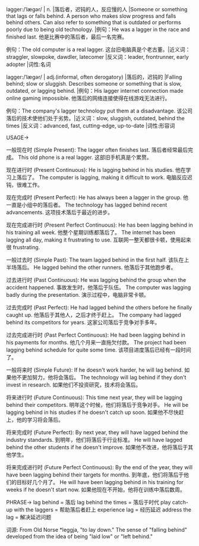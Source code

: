 lagger:/ˈlæɡər/ | n. |落后者，迟钝的人，反应慢的人 |Someone or something that lags or falls behind.  A person who makes slow progress and falls behind others.  Can also refer to something that is outdated or performs poorly due to being old technology. |例句：He was a lagger in the race and finished last. 他是比赛中的落后者，最后一名完赛。

例句：The old computer is a real lagger. 这台旧电脑真是个老古董。|近义词：straggler, slowpoke, dawdler, latecomer |反义词：leader, frontrunner, early adopter |词性:名词

lagger:/ˈlæɡər/ | adj.(informal, often derogatory) |落后的，迟钝的 |Falling behind; slow or sluggish. Describes someone or something that is slow, outdated, or lagging behind. |例句：His lagger internet connection made online gaming impossible. 他落后的网络连接使得在线游戏无法进行。

例句：The company's lagger technology put them at a disadvantage. 该公司落后的技术使他们处于劣势。|近义词：slow, sluggish, outdated, behind the times |反义词：advanced, fast, cutting-edge, up-to-date |词性:形容词


USAGE->

一般现在时 (Simple Present):
The lagger often finishes last.  落后者经常最后完成。
This old phone is a real lagger. 这部旧手机真是个累赘。

现在进行时 (Present Continuous):
He is lagging behind in his studies. 他在学习上落后了。
The computer is lagging, making it difficult to work. 电脑反应迟钝，很难工作。

现在完成时 (Present Perfect):
He has always been a lagger in the group. 他一直是小组中的落后者。
The technology has lagged behind recent advancements. 这项技术落后于最近的进步。

现在完成进行时 (Present Perfect Continuous):
He has been lagging behind in his training all week. 他整个星期训练都落后了。
The internet has been lagging all day, making it frustrating to use.  互联网一整天都很卡顿，使用起来很 frustrating.

一般过去时 (Simple Past):
The team lagged behind in the first half.  该队在上半场落后。
He lagged behind the other runners. 他落后于其他跑步者。

过去进行时 (Past Continuous):
He was lagging behind the group when the accident happened. 事故发生时，他落后于队伍。
The computer was lagging badly during the presentation. 演示过程中，电脑非常卡顿。

过去完成时 (Past Perfect):
He had lagged behind the others before he finally caught up. 他落后于其他人，之后才终于赶上。
The company had lagged behind its competitors for years.  这家公司落后于竞争对手多年。

过去完成进行时 (Past Perfect Continuous):
He had been lagging behind in his payments for months. 他几个月来一直拖欠付款。
The project had been lagging behind schedule for quite some time.  该项目进度落后已经有一段时间了。

一般将来时 (Simple Future):
If he doesn't work harder, he will lag behind. 如果他不更加努力，他将会落后。
The technology will lag behind if they don't invest in research. 如果他们不投资研究，技术将会落后。

将来进行时 (Future Continuous):
This time next year, they will be lagging behind their competitors. 明年这个时候，他们将落后于竞争对手。
He will be lagging behind in his studies if he doesn't catch up soon. 如果他不尽快赶上，他的学习将会落后。

将来完成时 (Future Perfect):
By next year, they will have lagged behind the industry standards. 到明年，他们将落后于行业标准。
He will have lagged behind the other students if he doesn't improve.  如果他不改进，他将落后于其他学生。

将来完成进行时 (Future Perfect Continuous):
By the end of the year, they will have been lagging behind their targets for months. 到年底，他们将落后于他们的目标好几个月了。
He will have been lagging behind in his training for weeks if he doesn't start now. 如果他现在不开始，他将在训练中落后数周。


PHRASE->
lag behind = 落后
lag behind the times = 落后于时代
play catch-up with the laggers = 帮助落后者赶上
experience lag = 经历延迟
address the lag = 解决延迟问题


词源:
From Old Norse *leggja, "to lay down."  The sense of "falling behind" developed from the idea of being "laid low" or "left behind."
